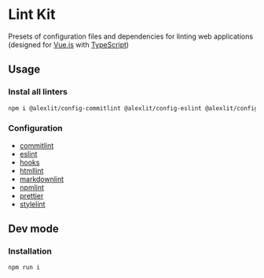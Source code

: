 # Lint Kit

Presets of configuration files and dependencies for linting web applications
(designed for [Vue.js](https://vuejs.org) with
[TypeScript](https://www.typescriptlang.org/))

## Usage

### Instal all linters

```sh
npm i @alexlit/config-commitlint @alexlit/config-eslint @alexlit/config-hooks @alexlit/config-htmllint @alexlit/config-markdownlint @alexlit/config-npmlint @alexlit/config-prettier @alexlit/config-stylelint --legacy-peer-deps -D
```

### Configuration

- [commitlint](https://github.com/alex-lit/lint-kit/blob/master/packages/config-commitlint/README.md)
- [eslint](https://github.com/alex-lit/lint-kit/blob/master/packages/config-eslint/README.md)
- [hooks](https://github.com/alex-lit/lint-kit/blob/master/packages/config-hooks/README.md)
- [htmllint](https://github.com/alex-lit/lint-kit/blob/master/packages/config-htmllint/README.md)
- [markdownlint](https://github.com/alex-lit/lint-kit/blob/master/packages/config-markdownlint/README.md)
- [npmlint](https://github.com/alex-lit/lint-kit/blob/master/packages/config-npmlint/README.md)
- [prettier](https://github.com/alex-lit/lint-kit/blob/master/packages/config-prettier/README.md)
- [stylelint](https://github.com/alex-lit/lint-kit/blob/master/packages/config-stylelint/README.md)

## Dev mode

### Installation

```sh
npm run i
```
